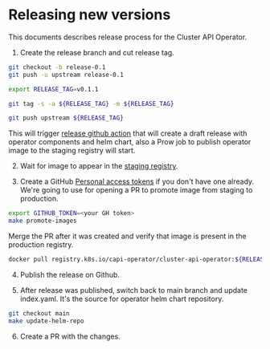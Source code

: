 # Releasing new versions

This documents describes release process for the Cluster API Operator.

1. Create the release branch and cut release tag.

```bash
git checkout -b release-0.1
git push -u upstream release-0.1
```

```bash
export RELEASE_TAG=v0.1.1

git tag -s -a ${RELEASE_TAG} -m ${RELEASE_TAG}

git push upstream ${RELEASE_TAG}
```

This will trigger [release github action](https://github.com/kubernetes-sigs/cluster-api-operator/blob/main/.github/workflows/release.yaml) that will
create a draft release with operator components and helm chart, also a Prow job to publish operator image to the staging registry will start.

2. Wait for image to appear in the [staging registry](https://console.cloud.google.com/gcr/images/k8s-staging-capi-operator/global/cluster-api-operator).

3. Create a GitHub [Personal access tokens](https://github.com/settings/tokens) if you don't have one already. We're going to use for opening a PR
to promote image from staging to production.

```bash
export GITHUB_TOKEN=<your GH token>
make promote-images
```

Merge the PR after it was created and verify that image is present in the production registry.

```bash
docker pull registry.k8s.io/capi-operator/cluster-api-operator:${RELEASE_TAG}
```

4. Publish the release on Github.

5. After release was published, switch back to main branch and update index.yaml. It's the source for operator helm chart repository.

```bash
git checkout main
make update-helm-repo
```

6. Create a PR with the changes.
